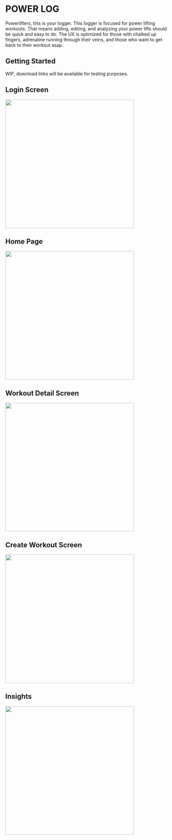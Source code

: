 # POWER LOG

Powerlifters, this is your logger.
This logger is focused for power lifting workouts. That means adding, editing, and analyzing your power lifts should be quick and easy to do. The UX is optimized for those with chalked up fingers, adrenaline running through their veins, and those who want to get back to their workout asap.

## Getting Started

WIP, download links will be available for testing purposes.

## Login Screen

<img src="https://github.com/javglex/images/blob/master/Screenshot_1589482085.png" width="400" height="auto">

## Home Page 

<img src="https://github.com/javglex/images/blob/master/Screenshot_1589481845.png" width="400" height="auto">

## Workout Detail Screen

<img src="https://github.com/javglex/images/blob/master/Screenshot_1588840287.png" width="400" height="auto">

## Create Workout Screen

<img src="https://github.com/javglex/images/blob/master/Screenshot_1589481956.png" width="400" height="auto">

## Insights

<img src="https://github.com/javglex/images/blob/master/Screenshot_1589482003.png" width="400" height="auto">


